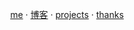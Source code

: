 <center>

  [me](https://2nthony.notion.site/2nthony-a2bf043ac5aa42c58bf0118f19a31de5) ·
  [博客](https://2nthony.notion.site/2nthony-3f2c504f3f7e403a91b4dc2105997376) ·
  [projects](https://2nthony.notion.site/Projects-1296bed1034642adb1c20dccde3b3672) ·
  [thanks](https://2nthony.notion.site/Buy-2nthony-Coffee-d67a508cd58e4896bfb50c7112f93f51#606b31a245d14e2683b26690b52fc1a9)

</center>

<!--

### Hi there 👋

<center>

You can find me: [博客](https://sourl.cn/c3HK7p) [Twitter](https:/twitter.com/evillt) [Telegram](https://t.me/evillt)

</center>

I'm Anthony(AKA evillt), as a front-end developer, Chinese.

I build apps and tools:

- [macMineable](https://github.com/evillt/macmineable-release): is the unMineable 3-rd party app that you can mine cryptocurrency on macOS with ease.
- [OKEx 量化交易脚本](https://github.com/evillt/okex-auto-trade-script): 自用 OKEx 量化交易脚本，实现自动低买高卖

-->

<!--
**evillt/evillt** is a ✨ _special_ ✨ repository because its `README.md` (this file) appears on your GitHub profile.

Here are some ideas to get you started:

- 🔭 I’m currently working on ...
- 🌱 I’m currently learning ...
- 👯 I’m looking to collaborate on ...
- 🤔 I’m looking for help with ...
- 💬 Ask me about ...
- 📫 How to reach me: ...
- 😄 Pronouns: ...
- ⚡ Fun fact: ...
-->
